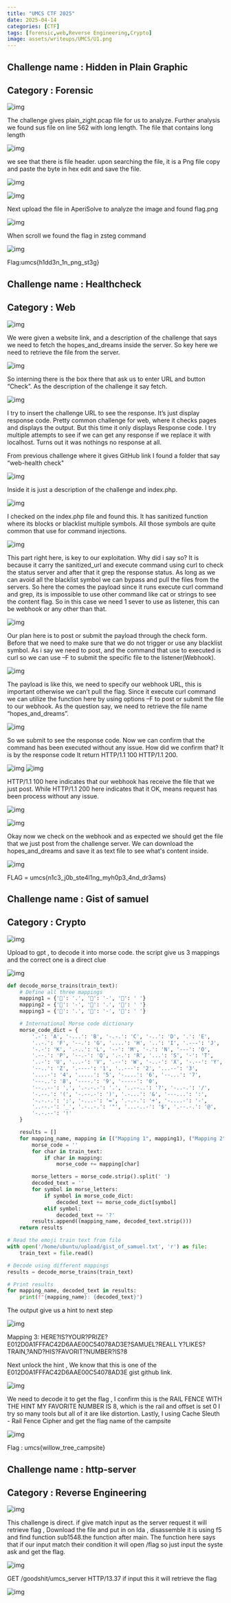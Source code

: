 ```yaml
---
title: "UMCS CTF 2025"
date: 2025-04-14
categories: [CTF]
tags: [forensic,web,Reverse Engineering,Crypto]
image: assets/writeups/UMCS/U1.png
---
```


## Challenge name : Hidden in Plain Graphic
## Category : Forensic

![img](assets/writeups/UMCS/U2.png)

The challenge gives plain_zight.pcap file for us to analyze. Further analysis we found sus file on line 562 with long length. The file that contains long length

![img](assets/writeups/UMCS/U3.png)

we see that there is file header. upon searching the file, it is a Png file copy and paste the byte in
hex edit and save the file.

![img](assets/writeups/UMCS/U4.png)

![img](assets/writeups/UMCS/U5.png)

Next upload the file in AperiSolve to analyze the image and found flag.png

![img](assets/writeups/UMCS/U6.png)

When scroll we found the flag in zsteg command 

![img](assets/writeups/UMCS/U7.png)

Flag:umcs{h1dd3n_1n_png_st3g}

## Challenge name : Healthcheck
## Category : Web


![img](assets/writeups/UMCS/U8.png)

We were given a website link, and a description of the challenge that says we need to fetch the hopes_and_dreams inside the server. So key here we need to retrieve the file from the server.

![img](assets/writeups/UMCS/U9.png)

So interning there is the box there that ask us to enter URL and button “Check”. As the description of the challenge it say fetch.

![img](assets/writeups/UMCS/U10.png)

I try to insert the challenge URL to see the response. It’s just display response code. Pretty common challenge for web, where it checks pages and displays the output. But this time it only displays Response code. I try multiple attempts to see if we can get any response if we replace it with localhost. Turns out it was nothings no response at all.

From previous challenge where it gives GitHub link I found a folder that say “web-health check"

![img](assets/writeups/UMCS/U11.png)


Inside it is just a description of the challenge and index.php.

![img](assets/writeups/UMCS/U12.png)

I checked on the index.php file and found this. It has sanitized function where its blocks or blacklist multiple symbols. All those symbols are quite common that use for command injections.

![img](assets/writeups/UMCS/U13.png)

This part right here, is key to our exploitation. Why did i say so? It is because it carry the sanitized_url and execute command using curl to check the status server and after that it grep the response status. As long as we can avoid all the blacklist symbol we can bypass and pull the files from the servers. So here the comes the payload since it runs execute curl command and grep, its is impossible to use other command like cat or strings to see the content flag. So in this case we need 1 sever to use as listener, this can be webhook or any other than that.

![img](assets/writeups/UMCS/U14.png)

Our plan here is to post or submit the payload through the check form. Before that we need to make sure that we do not trigger or use any blacklist symbol. As i say we need to post, and the command that use to executed is curl so we can use –F to submit the specific file to the listener(Webhook).

![img](assets/writeups/UMCS/U15.png)

The payload is like this, we need to specify our webhook URL, this is important otherwise we can’t pull the flag. Since it execute curl command we can utilize the function here by using options –F to post or submit the file to our webhook. As the question say, we need to retrieve the file name “hopes_and_dreams”.

![img](assets/writeups/UMCS/U16.png)

So we submit to see the response code. Now we can confirm that the command has been executed without any issue. How did we confirm that? It is by the response code It return HTTP/1.1 100 HTTP/1.1 200.

![img](assets/writeups/UMCS/U17.png)
![img](assets/writeups/UMCS/U18.png)

HTTP/1.1 100 here indicates that our webhook has receive the file that we just post. While HTTP/1.1 200 here indicates that it OK, means request has been process without any issue.

![img](assets/writeups/UMCS/U19.png)

![img](assets/writeups/UMCS/U20.png)

Okay now we check on the webhook and as expected we should get the file that we just post from the challenge server. We can download the hopes_and_dreams and save it as text file to see what's content inside.

![img](assets/writeups/UMCS/U21.png)

FLAG = umcs{n1c3_j0b_ste4l1ng_myh0p3_4nd_dr3ams}

## Challenge name : Gist of samuel
## Category : Crypto

![img](assets/writeups/UMCS/U22.png)

Upload to gpt , to decode it into morse code. the script give us 3 mappings and the correct one is a direct clue  

![img](assets/writeups/UMCS/U23.png)

```python
def decode_morse_trains(train_text):
    # Define all three mappings
    mapping1 = {'🚂': '.', '🚆': '-', '🚋': ' '}
    mapping2 = {'🚂': '-', '🚆': '.', '🚋': ' '}
    mapping3 = {'🚂': '.', '🚋': '-', '🚆': ' '}

    # International Morse code dictionary
    morse_code_dict = {
        '.-': 'A', '-...': 'B', '-.-.': 'C', '-..': 'D', '.': 'E',
        '..-.': 'F', '--.': 'G', '....': 'H', '..': 'I', '.---': 'J',
        '-.-': 'K', '.-..': 'L', '--': 'M', '-.': 'N', '---': 'O',
        '.--.': 'P', '--.-': 'Q', '.-.': 'R', '...': 'S', '-': 'T',
        '..-': 'U', '...-': 'V', '.--': 'W', '-..-': 'X', '-.--': 'Y',
        '--..': 'Z', '.----': '1', '..---': '2', '...--': '3',
        '....-': '4', '.....': '5', '-....': '6', '--...': '7',
        '---..': '8', '----.': '9', '-----': '0',
        '--..--': ',', '.-.-.-': '.', '..--..': '?', '-..-.': '/',
        '-.--.': '(', '-.--.-': ')', '.-...': '&', '---...': ':',
        '-.-.-.': ';', '-...-': '=', '.-.-.': '+', '-....-': '-',
        '..--.-': '_', '.-..-.': '"', '...-..-': '$', '.--.-.': '@',
        '-.-.--': '!'
    }

    results = []
    for mapping_name, mapping in [("Mapping 1", mapping1), ("Mapping 2", mapping2), ("Mapping 3", mapping3)]:
        morse_code = ''
        for char in train_text:
            if char in mapping:
                morse_code += mapping[char]

        morse_letters = morse_code.strip().split(' ')
        decoded_text = ''
        for symbol in morse_letters:
            if symbol in morse_code_dict:
                decoded_text += morse_code_dict[symbol]
            elif symbol:
                decoded_text += '?'
        results.append((mapping_name, decoded_text.strip()))
    return results

# Read the emoji train text from file
with open('/home/ubuntu/upload/gist_of_samuel.txt', 'r') as file:
    train_text = file.read()

# Decode using different mappings
results = decode_morse_trains(train_text)

# Print results
for mapping_name, decoded_text in results:
    print(f"{mapping_name}: {decoded_text}")
```
The output give us a hint to next step

![img](assets/writeups/UMCS/U24.png)

Mapping 3:
HERE?IS?YOUR?PRIZE?E012D0A1FFFAC42D6AAE00C54078AD3E?SAMUEL?REALL Y?LIKES?TRAIN,?AND?HIS?FAVORIT?NUMBER?IS?8

Next unlock the hint , We know that this is one of the E012D0A1FFFAC42D6AAE00C54078AD3E gist github link.

![img](assets/writeups/UMCS/U25.png)

We need to decode it to get the flag , I confirm this is the RAIL FENCE WITH THE HINT MY FAVORITE NUMBER IS 8, which is the rail and offset is set 0 I try so many tools but all of it are like distortion. Lastly, I using
Cache Sleuth - Rail Fence Cipher and get the flag name of the campsite 

![img](assets/writeups/UMCS/U26.png)

Flag : umcs{willow_tree_campsite}

## Challenge name : http-server
## Category : Reverse Engineering

![img](assets/writeups/UMCS/U27.png)

This challenge is direct. if give match input as the server request it will retrieve flag , Download the file and put in on Ida , disassemble it is using f5 and find function sub1548.the function after main. The function here says that if our input match their condition it will open /flag so just input the syste ask and get the flag.

![img](assets/writeups/UMCS/U28.png)

GET /goodshit/umcs_server HTTP/13.37 if input this it will retrieve the flag

![img](assets/writeups/UMCS/U29.png)



















